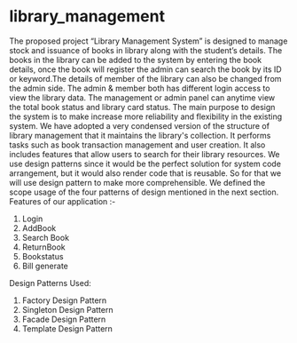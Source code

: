# library_management
The proposed project “Library Management System” is designed to manage stock and issuance of books in library along with the student’s details. The books in the library can be added to the system by entering the book details, once the book will register the admin can search the book by its ID or keyword.The details of member of the library can also be changed from the admin side. The admin & member both has different login access to view the library data. The management or admin panel can anytime view the total book status and library card status. The main purpose to design the system is to make increase more reliability and flexibility in the existing system. We have adopted a very condensed version of the structure of library management that it maintains the library's collection. It performs tasks such as book transaction management and user creation. It also includes features that allow users to search for their library resources. We use design patterns since it would be the perfect solution for system code arrangement, but it would also render code that is reusable. So for that we will use design pattern to make more comprehensible. We defined the scope usage of the four patterns of design mentioned in the next section.
Features of our application :-
1. Login
2. AddBook
3. Search Book
4. ReturnBook
5. Bookstatus
6. Bill generate

Design Patterns Used:
1. Factory Design Pattern
2. Singleton Design Pattern
3. Facade Design Pattern
4. Template Design Pattern
